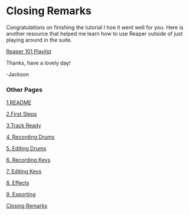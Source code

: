 # Closing Remarks
Congratulations on finishing the tutorial I hoe it went well for you. Here is another resource that helped me learn how to use Reaper outside of just playing around in the suite.

[Reaper 101 Playlist](https://youtube.com/playlist?list=PLOXcoJa5jjNUkuAx8ACDDOINyXf7jtocS)

Thanks, have a lovely day!

-Jackson

### Other Pages
  
  [1.README](/README.md)
  
  [2.First Steps](/fs.md)
  
 [3.Track Ready](/Track_Ready.md)
 
 [4. Recording Drums](/Recording_Drums.md)
 
 [5. Editing Drums](Editing_Drums.md)
 
 [6. Recording Keys](/Recording_Keys.md)
 
 [7. Editing Keys](/Editing_Keys.md)
 
 [8. Effects](/Effects.md)
 
 [9. Exporting](/Exporting_File.md)
 
 [Closing Remarks](/Closing.md)
